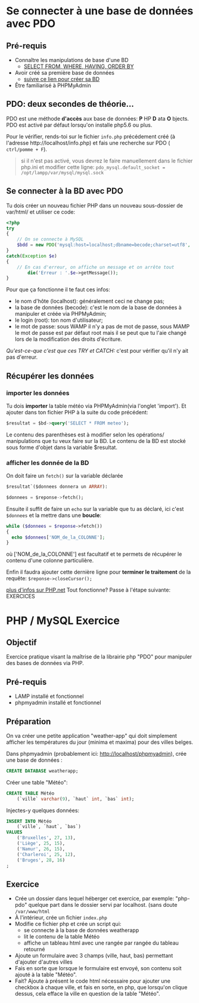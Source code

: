 # Se connecter à une base de données avec PDO

## Pré-requis

* Connaître les manipulations de base d'une BD
  * [SELECT FROM, WHERE, HAVING, ORDER BY](https://github.com/becodeorg/BXLCentral/blob/master/Parcours/MySQL/1.select.md)
* Avoir créé sa première base de données
  * [suivre ce lien pour créer sa BD](https://github.com/becodeorg/BeCode/wiki/Installer-LAMP-sur-Ubuntu)
* Être familiarisé à PHPMyAdmin

## PDO: deux secondes de théorie...

PDO est une méthode **d'accès** aux base de données: **P** HP **D** ata **O** bjects.  
PDO est activé par défaut lorsqu'on installe php5.6 ou plus.  

Pour le vérifier, rends-toi sur le fichier `info.php` précédement créé (à l'adresse http://localhost/info.php) et fais une recherche sur PDO ( `ctrl/pomme + F`).

  > si il n'est pas activé, vous devrez le faire manuellement dans le fichier php.ini et modifier cette ligne:
  > `pdo_mysql.default_socket = /opt/lampp/var/mysql/mysql.sock`

## Se connecter à la BD avec PDO

Tu dois créer un nouveau fichier PHP dans un nouveau sous-dossier de var/html/
et utiliser ce code:

```php
<?php
try
{
	// On se connecte à MySQL
	$bdd = new PDO('mysql:host=localhost;dbname=becode;charset=utf8', 'root', 'MOTDEPASSE');
}
catch(Exception $e)
{
	// En cas d'erreur, on affiche un message et on arrête tout
        die('Erreur : '.$e->getMessage());
}
```

Pour que ça fonctionne il te faut ces infos:  

- le nom d'hôte (localhost): généralement ceci ne change pas;
-  la base de données (becode): c'est le nom de la base de données à manipuler et créée via PHPMyAdmin;
-  le login (root): ton nom d'utilisateur;
-  le mot de passe: sous WAMP il n'y a pas de mot de passe, sous MAMP le mot de passe est par défaut root mais il se peut que tu l'aie changé lors de la modification des droits d'écriture.

*Qu'est-ce-que c'est que ces TRY et CATCH:* c'est pour vérifier qu'il n'y ait pas d'erreur.

## Récupérer les données

### importer les données

Tu dois **importer** la table météo via PHPMyAdmin(via l'onglet 'import').
Et ajouter dans ton fichier PHP à la suite du code précédent:

```sql
$resultat = $bd->query('SELECT * FROM meteo');
```

Le contenu des parenthèses est à modifier selon les opérations/ manipulations que tu veux faire sur la BD. Le contenu de la BD est stocké sous forme d'objet dans la variable $resultat.

### afficher les donnée de la BD
On doit faire un `fetch()` sur la variable déclarée 

```sql
$resultat`($donnees donnera un ARRAY):
```

```sql
$donnees = $reponse->fetch();
```

Ensuite il suffit de faire un `echo` sur la variable que tu as déclaré, ici c'est `$donnees` et la mettre dans une **boucle**:
```php
while ($donnees = $reponse->fetch())
{
  echo $donnees['NOM_de_la_COLONNE'];
}
```
où ['NOM_de_la_COLONNE'] est facultatif et te permets de récupérer le contenu d'une colonne particulière.

Enfin il faudra ajouter cette dernière ligne pour **terminer le traitement** de la requête:
 `$reponse->closeCursor();`


[plus d'infos sur PHP.net](http://php.net/manual/fr/book.pdo.php)
Tout fonctionne?
Passe à l'étape suivante: EXERCICES


# PHP / MySQL Exercice

## Objectif

Exercice pratique visant la maîtrise de la librairie php "PDO" pour manipuler des bases de données via PHP.

## Pré-requis
- LAMP installé et fonctionnel
- phpmyadmin installé et fonctionnel

## Préparation

On va créer une petite application "weather-app" qui doit simplement afficher les températures du jour (minima et maxima) pour des villes belges.

Dans phpmyadmin (probablement ici: [http://localhost/phpmyadmin](http://localhost/phpmyadmin)), crée une base de données :

```sql
CREATE DATABASE weatherapp;
```
Créer une table "Météo":

```sql
CREATE TABLE Météo
    (`ville` varchar(9), `haut` int, `bas` int);   
```

Injectes-y quelques données:

```sql
INSERT INTO Météo
    (`ville`, `haut`, `bas`)
VALUES
    ('Bruxelles', 27, 13),
    ('Liège', 25, 15),
    ('Namur', 26, 15),
    ('Charleroi', 25, 12),
    ('Bruges', 28, 16)
;
```

## Exercice

- Crée un dossier dans lequel héberger cet exercice, par exemple: "php-pdo" quelque part dans le dossier servi par localhost. (sans doute `/var/www/html`
- À l'intérieur, crée un fichier `index.php`
- Modifie ce fichier php et crée un script qui:
	- 	se connecte à la base de données weatherapp
	-  lit le contenu de la table Météo
	-  affiche un tableau html avec une rangée par rangée du tableau retourné
-  Ajoute un formulaire avec 3 champs (ville, haut, bas) permettant d'ajouter d'autres villes
-  Fais en sorte que lorsque le formulaire est envoyé, son contenu soit ajouté à la table "Météo".
-  Fait? Ajoute à présent le code html nécessaire pour ajouter une checkbox à chaque ville, et fais en sorte, en php, que lorsqu'on clique dessus, cela efface la ville en question de la table "Météo".
